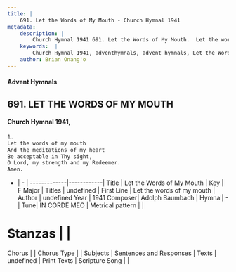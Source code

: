 ```yaml
---
title: |
    691. Let the Words of My Mouth - Church Hymnal 1941
metadata:
    description: |
        Church Hymnal 1941 691. Let the Words of My Mouth.  Let the words of my mouth  And the meditations of my heart  Be acceptable in Thy sight,  O Lord, my strength and my Redeemer.  Amen. 
    keywords:  |
        Church Hymnal 1941, adventhymnals, advent hymnals, Let the Words of My Mouth, Let the words of my mouth. 
    author: Brian Onang'o
---
```


#### Advent Hymnals
## 691. LET THE WORDS OF MY MOUTH
####  Church Hymnal 1941,

```txt
1.
Let the words of my mouth 
And the meditations of my heart 
Be acceptable in Thy sight, 
O Lord, my strength and my Redeemer. 
Amen.

```

- |   -  |
-------------|------------|
Title | Let the Words of My Mouth |
Key | F Major |
Titles | undefined |
First Line | Let the words of my mouth |
Author | undefined
Year | 1941
Composer| Adolph Baumbach |
Hymnal|  - |
Tune| IN CORDE MEO |
Metrical pattern | |
# Stanzas |  |
Chorus |  |
Chorus Type |  |
Subjects | Sentences and Responses |
Texts | undefined |
Print Texts | 
Scripture Song |  |
    
